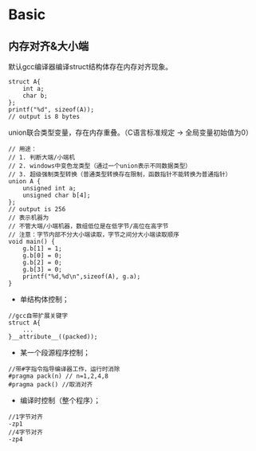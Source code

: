 # Basic
## 内存对齐&大小端
默认gcc编译器编译struct结构体存在内存对齐现象。
```
struct A{
    int a;
    char b;
};
printf("%d", sizeof(A));
// output is 8 bytes
```
union联合类型变量，存在内存重叠。（C语言标准规定 -> 全局变量初始值为0）

```
// 用途：
// 1. 判断大端/小端机
// 2. windows中变色龙类型（通过一个union表示不同数据类型）
// 3. 超级强制类型转换（普通类型转换存在限制，函数指针不能转换为普通指针）
union A {
    unsigned int a;
    unsigned char b[4];
};
// output is 256
// 表示机器为
// 不管大端/小端机器，数组低位是在低字节/高位在高字节
// 注意：字节内部不分大小端读取，字节之间分大小端读取顺序
void main() {
    g.b[1] = 1;
    g.b[0] = 0;
    g.b[2] = 0;
    g.b[3] = 0;
    printf("%d,%d\n",sizeof(A), g.a);
}
```


- 单结构体控制；

```
//gcc自带扩展关键字
struct A{
    ...
}__attribute__((packed));
```

- 某一个段源程序控制；

```
//带#字指令指导编译器工作，运行时消除
#pragma pack(n) // n=1,2,4,8
#pragma pack() //取消对齐
```

- 编译时控制（整个程序）；

```
//1字节对齐
-zp1 
//4字节对齐
-zp4
```
## 